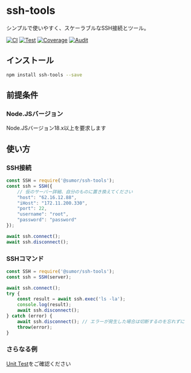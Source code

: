 # ssh-tools
シンプルで使いやすく、スケーラブルなSSH接続とツール。

[![CI](https://github.com/sumor-cloud/ssh-tools/actions/workflows/ci.yml/badge.svg)](https://github.com/sumor-cloud/ssh-tools/actions/workflows/ci.yml)
[![Test](https://github.com/sumor-cloud/ssh-tools/actions/workflows/ut.yml/badge.svg)](https://github.com/sumor-cloud/ssh-tools/actions/workflows/ut.yml)
[![Coverage](https://github.com/sumor-cloud/ssh-tools/actions/workflows/coverage.yml/badge.svg)](https://github.com/sumor-cloud/ssh-tools/actions/workflows/coverage.yml)
[![Audit](https://github.com/sumor-cloud/ssh-tools/actions/workflows/audit.yml/badge.svg)](https://github.com/sumor-cloud/ssh-tools/actions/workflows/audit.yml)

## インストール
```bash
npm install ssh-tools --save
```

## 前提条件

### Node.JSバージョン
Node.JSバージョン18.x以上を要求します

## 使い方

### SSH接続
```javascript
const SSH = require('@sumor/ssh-tools');
const ssh = SSH({
    // 仮のサーバー詳細、自分のものに置き換えてください
    "host": "62.16.12.88",
    "iHost": "172.11.200.330",
    "port": 22,
    "username": "root",
    "password": "password"
});

await ssh.connect();
await ssh.disconnect();
```

### SSHコマンド
```javascript
const SSH = require('@sumor/ssh-tools');
const ssh = SSH(server);

await ssh.connect();
try {
    const result = await ssh.exec('ls -la');
    console.log(result);
    await ssh.disconnect();
} catch (error) {
    await ssh.disconnect(); // エラーが発生した場合は切断するのを忘れずに
    throw(error);
}
```

### さらなる例
[Unit Test](https://github.com/sumor-cloud/ssh-tools/tree/main/test)をご確認ください